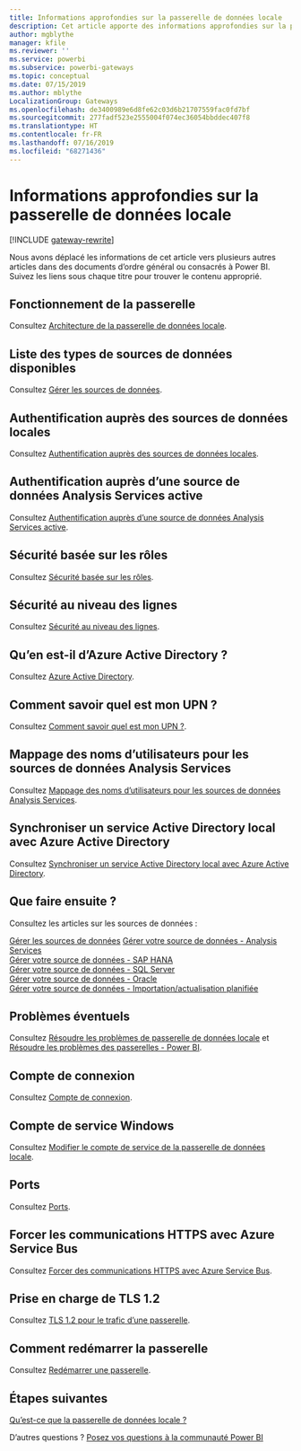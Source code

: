 ```yaml
---
title: Informations approfondies sur la passerelle de données locale
description: Cet article apporte des informations approfondies sur la passerelle locale. Il examine le fonctionnement du service avec Azure Active Directory et votre annuaire Active Directory local lorsque vous utilisez Analysis Services
author: mgblythe
manager: kfile
ms.reviewer: ''
ms.service: powerbi
ms.subservice: powerbi-gateways
ms.topic: conceptual
ms.date: 07/15/2019
ms.author: mblythe
LocalizationGroup: Gateways
ms.openlocfilehash: de3400989e6d8fe62c03d6b21707559fac0fd7bf
ms.sourcegitcommit: 277fadf523e2555004f074ec36054bbddec407f8
ms.translationtype: HT
ms.contentlocale: fr-FR
ms.lasthandoff: 07/16/2019
ms.locfileid: "68271436"
---
```

# <a name="on-premises-data-gateway-in-depth"></a>Informations approfondies sur la passerelle de données locale

[!INCLUDE [gateway-rewrite](includes/gateway-rewrite.md)]

Nous avons déplacé les informations de cet article vers plusieurs autres articles dans des documents d’ordre général ou consacrés à Power BI. Suivez les liens sous chaque titre pour trouver le contenu approprié.

## <a name="how-the-gateway-works"></a>Fonctionnement de la passerelle

Consultez [Architecture de la passerelle de données locale](/data-integration/gateway/service-gateway-onprem-indepth).

## <a name="list-of-available-data-source-types"></a>Liste des types de sources de données disponibles

Consultez [Gérer les sources de données](service-gateway-data-sources.md).

## <a name="authentication-to-on-premises-data-sources"></a>Authentification auprès des sources de données locales

Consultez [Authentification auprès des sources de données locales](/data-integration/gateway/service-gateway-onprem-indepth#authentication-to-on-premises-data-sources).

## <a name="authentication-to-a-live-analysis-services-data-source"></a>Authentification auprès d’une source de données Analysis Services active

Consultez [Authentification auprès d’une source de données Analysis Services active](service-gateway-enterprise-manage-ssas.md#authentication-to-a-live-analysis-services-data-source).

## <a name="role-based-security"></a>Sécurité basée sur les rôles

Consultez [Sécurité basée sur les rôles](service-gateway-enterprise-manage-ssas.md#role-based-security).

## <a name="row-level-security"></a>Sécurité au niveau des lignes

Consultez [Sécurité au niveau des lignes](service-gateway-enterprise-manage-ssas.md#row-level-security).

## <a name="what-about-azure-active-directory"></a>Qu’en est-il d’Azure Active Directory ?

Consultez [Azure Active Directory](/data-integration/gateway/service-gateway-onprem-indepth#azure-active-directory).

## <a name="how-do-i-tell-what-my-upn-is"></a>Comment savoir quel est mon UPN ?

Consultez [Comment savoir quel est mon UPN ?](/data-integration/gateway/service-gateway-onprem-indepth#how-do-i-tell-what-my-upn-is).

## <a name="mapping-usernames-for-analysis-services-data-sources"></a>Mappage des noms d’utilisateurs pour les sources de données Analysis Services

Consultez [Mappage des noms d’utilisateurs pour les sources de données Analysis Services](service-gateway-enterprise-manage-ssas.md#mapping-usernames-for-analysis-services-data-sources).

## <a name="synchronize-an-on-premises-active-directory-with-azure-active-directory"></a>Synchroniser un service Active Directory local avec Azure Active Directory

Consultez [Synchroniser un service Active Directory local avec Azure Active Directory](/data-integration/gateway/service-gateway-onprem-indepth#synchronize-an-on-premises-active-directory-with-azure-active-directory).

## <a name="what-to-do-next"></a>Que faire ensuite ?

Consultez les articles sur les sources de données :

[Gérer les sources de données](service-gateway-data-sources.md)
[Gérer votre source de données - Analysis Services](service-gateway-enterprise-manage-ssas.md)  
[Gérer votre source de données - SAP HANA](service-gateway-enterprise-manage-sap.md)  
[Gérer votre source de données - SQL Server](service-gateway-enterprise-manage-sql.md)  
[Gérer votre source de données - Oracle](service-gateway-onprem-manage-oracle.md)  
[Gérer votre source de données - Importation/actualisation planifiée](service-gateway-enterprise-manage-scheduled-refresh.md)  

## <a name="where-things-can-go-wrong"></a>Problèmes éventuels

Consultez [Résoudre les problèmes de passerelle de données locale](/data-integration/gateway/service-gateway-tshoot) et [Résoudre les problèmes des passerelles - Power BI](service-gateway-onprem-tshoot.md).

## <a name="sign-in-account"></a>Compte de connexion

Consultez [Compte de connexion](/data-integration/gateway/service-gateway-onprem-indepth#sign-in-account).

## <a name="windows-service-account"></a>Compte de service Windows

Consultez [Modifier le compte de service de la passerelle de données locale](/data-integration/gateway/service-gateway-service-account).

## <a name="ports"></a>Ports

Consultez [Ports](/data-integration/gateway/service-gateway-communication#ports).

## <a name="forcing-https-communication-with-azure-service-bus"></a>Forcer les communications HTTPS avec Azure Service Bus

Consultez [Forcer des communications HTTPS avec Azure Service Bus](/data-integration/gateway/service-gateway-communication#force-https-communication-with-azure-service-bus).

## <a name="support-for-tls-12"></a>Prise en charge de TLS 1.2

Consultez [TLS 1.2 pour le trafic d’une passerelle](/data-integration/gateway/service-gateway-communication#tls-12-for-gateway-traffic).

## <a name="how-to-restart-the-gateway"></a>Comment redémarrer la passerelle

Consultez [Redémarrer une passerelle](/data-integration/gateway/service-gateway-restart).

## <a name="next-steps"></a>Étapes suivantes

[Qu’est-ce que la passerelle de données locale ?](service-gateway-onprem.md)

D’autres questions ? [Posez vos questions à la communauté Power BI](http://community.powerbi.com/)